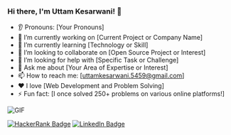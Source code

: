 ### Hi there, I'm Uttam Kesarwani! 👋

* 👂 Pronouns: [Your Pronouns]
* 🔭 I’m currently working on [Current Project or Company Name]
* 🌱 I’m currently learning [Technology or Skill]
* 🤝 I’m looking to collaborate on [Open Source Project or Interest]
* 🤔 I’m looking for help with [Specific Task or Challenge]
* 💬 Ask me about [Your Area of Expertise or Interest]
* 📫 How to reach me: [uttamkesarwani.5459@gmail.com]
* ❤️ I love [Web Development and Problem Solving]
* ⚡ Fun fact: [I once solved 250+ problems on various online platforms!]

![GIF](relative-path-to-your-gif.gif)

[![HackerRank Badge](https://img.shields.io/badge/HackerRank-5%20Stars-brightgreen)](https://www.hackerrank.com/your-profile)
[![LinkedIn Badge](https://img.shields.io/badge/LinkedIn-Connect-blue)](https://www.linkedin.com/in/your-profile)
